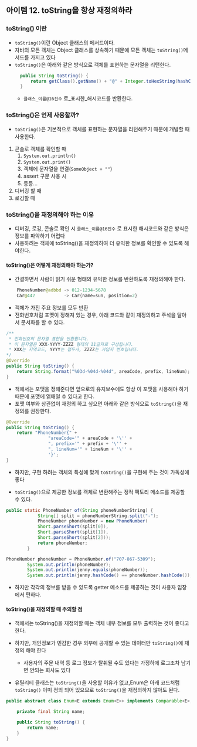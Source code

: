 ## 아이템 12. toString을 항상 재정의하라

### toString() 이란
- `toString()`이란 Object 클래스의 메서드이다.
- 자바의 모든 객체는 Object 클래스를 상속하기 때문에 모든 객체는 `toString()`메서드를 가지고 있다
- `toString()`은 아래와 같은 방식으로 객체를 표현하는 문자열을 리턴한다.
  ```java
    public String toString() {
        return getClass().getName() + "@" + Integer.toHexString(hashCode());
    }
    ```
  - `클래스_이름@16진수` 로_표시한_해시코드를 반환한다.

### toString()은 언제 사용할까?
- `toString()`은 기본적으로 객체를 표현하는 문자열을 리턴해주기 때문에 개발할 때 사용한다.

1. 콘솔로 객체를 확인할 때
    1. `System.out.println()`
    2. `System.out.print()`
    3. 객체에 문자열을 연결(`SomeObject + ""`)
    4. assert 구문 사용 시
    5. 등등...
2. 디버깅 할 때
3. 로깅할 때

### toString()을 재정의해야 하는 이유
- 디버깅, 로깅, 콘솔로 확인 시 `클래스_이름@16진수` 로 표시한 해시코드와 같은 방식은 정보를 파악하기 어렵다
- 사용하려는 객체에 toString()을 재정의하여 더 유익한 정보를 확인할 수 있도록 해야한다.

#### toString()은 어떻게 재정의해야 하는가?
- 간결하면서 사람이 읽기 쉬운 형태의 유익한 정보를 반환하도록 재정의해야 한다.
```java
    PhoneNumber@adbbd -> 012-1234-5678   
    Car@442           -> Car{name=sun, position=2}
```
- 객체가 가진 주요 정보를 모두 반환
- 전화번호처럼 포맷이 정해져 있는 경우, 아래 코드와 같이 재정의하고 주석을 달아서 문서화를 할 수 있다.
```java
/** 
 * 전화번호의 문자열 표현을 반환합니다.
 * 이 문자열은 XXX-YYYY-ZZZZ 형태의 11글자로 구성됩니다.
 * XXX는 지역코드, YYYY는 접두사, ZZZZ는 가입자 번호입니다.
*/
@Override
public String toString() {
    return String.format("%03d-%04d-%04d", areaCode, prefix, lineNum);
}
```
- 책에서는 포맷을 정해준다면 앞으로의 유지보수에도 항상 이 포맷을 사용해야 하기 때문에 포맷에 얽매일 수 있다고 한다.
- 포맷 여부와 상관없이 재정의 하고 싶으면 아래와 같은 방식으로 `toString()`을 재정의를 권장한다.

```java
@Override
public String toString() {
    return "PhoneNumber{" +
                "areaCode='" + areaCode + '\'' +
                ", prefix='" + prefix + '\'' +
                ", lineNum='" + lineNum + '\'' +
                '}';
}
```
- 하지만, 구현 하려는 객체의 특성에 맞게 `toString()`을 구현해 주는 것이 가독성에 좋다

- `toString()`으로 제공한 정보를 객체로 변환해주는 정적 팩토리 메소드를 제공할 수 있다.
```java
public static PhoneNumber of(String phoneNumberString) {
            String[] split = phoneNumberString.split("-");
            PhoneNumber phoneNumber = new PhoneNumber(
            Short.parseShort(split[0]),
            Short.parseShort(split[1]),
            Short.parseShort(split[2]));
            return phoneNumber;
        }
```

```java
PhoneNumber phoneNumber = PhoneNumber.of("707-867-5309");
        System.out.println(phoneNumber);
        System.out.println(jenny.equals(phoneNumber));
        System.out.println(jenny.hashCode() == phoneNumber.hashCode());
```
- 하지만 각각의 정보를 받을 수 있도록 getter 메소드를 제공하는 것이 사용자 입장에서 편하다.

#### toString()을 재정의할 때 주의할 점
- 책에서는 toString()을 재정의할 때는 객체 내부 정보를 모두 출력하는 것이 좋다고 한다.
- 하지만, 개인정보가 민감한 경우 외부에 공개할 수 있는 데이터만 `toString()`에 재정의 해야 한다
  - 사용자의 주문 내역 등 로그 정보가 탈취될 수도 있다는 가정하에 로그조차 남기면 안되는 회사도 있다

- 유틸리티 클래스는 `toString()`을 사용할 이유가 없고,Enum은 아래 코드처럼 `toString()` 이미 정의 되어 있으므로 `toString()`을 재정의하지 않아도 된다.
```java
public abstract class Enum<E extends Enum<E>> implements Comparable<E>, Serializable {

    private final String name;

    public String toString() {
        return name;
    }
}
```
